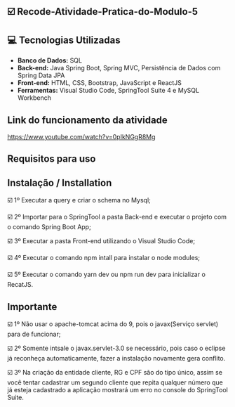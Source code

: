 ## :ballot_box_with_check: Recode-Atividade-Pratica-do-Modulo-5


## :computer: Tecnologias Utilizadas

* **Banco de Dados:** SQL
* **Back-end:** Java Spring Boot, Spring MVC, Persistência de Dados com Spring Data JPA
* **Front-end:** HTML, CSS, Bootstrap, JavaScript e ReactJS
* **Ferramentas:** Visual Studio Code, SpringTool Suite 4 e MySQL Workbench 


## Link do funcionamento da atividade

https://www.youtube.com/watch?v=0pIkNGgR8Mg

## Requisitos para uso

## Instalação / Installation


☑️ 1º Executar a query e criar o schema no Mysql;

☑️ 2º Importar para o SpringTool a pasta Back-end e executar o projeto com o comando Spring Boot App;

☑️ 3º Executar a pasta Front-end utilizando o Visual Studio Code;

☑️ 4º Executar o comando npm intall para instalar o node modules;

☑️ 5º Executar o comando yarn dev ou npm run dev para inicializar o RecatJS.


## Importante


☑️ 1º Não usar o apache-tomcat acima do 9, pois o javax(Serviço servlet) para de funcionar;

☑️ 2º Somente intsale o javax.servlet-3.0 se necessário, pois caso o eclipse já reconheça automaticamente, fazer a instalação novamente gera conflito.

☑️ 3º Na criação da entidade cliente, RG e CPF são do tipo único, assim se você tentar cadastrar um segundo cliente que repita qualquer número que já esteja cadastrado a aplicação mostrará um erro no console do SpringTool Suite.



